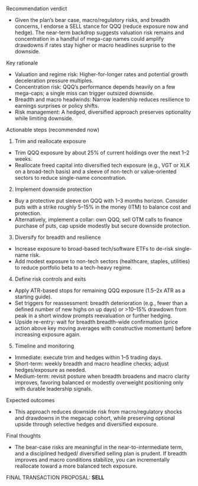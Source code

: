 Recommendation verdict
- Given the plan’s bear case, macro/regulatory risks, and breadth concerns, I endorse a SELL stance for QQQ (reduce exposure now and hedge). The near-term backdrop suggests valuation risk remains and concentration in a handful of mega-cap names could amplify drawdowns if rates stay higher or macro headlines surprise to the downside.

Key rationale
- Valuation and regime risk: Higher-for-longer rates and potential growth deceleration pressure multiples.
- Concentration risk: QQQ’s performance depends heavily on a few mega-caps; a single miss can trigger outsized downside.
- Breadth and macro headwinds: Narrow leadership reduces resilience to earnings surprises or policy shifts.
- Risk management: A hedged, diversified approach preserves optionality while limiting downside.

Actionable steps (recommended now)
1) Trim and reallocate exposure
- Trim QQQ exposure by about 25% of current holdings over the next 1–2 weeks.
- Reallocate freed capital into diversified tech exposure (e.g., VGT or XLK on a broad-tech basis) and a sleeve of non-tech or value-oriented sectors to reduce single-name concentration.

2) Implement downside protection
- Buy a protective put sleeve on QQQ with 1–3 months horizon. Consider puts with a strike roughly 5–15% in the money (ITM) to balance cost and protection.
- Alternatively, implement a collar: own QQQ, sell OTM calls to finance purchase of puts, cap upside modestly but secure downside protection.

3) Diversify for breadth and resilience
- Increase exposure to broad-based tech/software ETFs to de-risk single-name risk.
- Add modest exposure to non-tech sectors (healthcare, staples, utilities) to reduce portfolio beta to a tech-heavy regime.

4) Define risk controls and exits
- Apply ATR-based stops for remaining QQQ exposure (1.5–2x ATR as a starting guide).
- Set triggers for reassessment: breadth deterioration (e.g., fewer than a defined number of new highs on up days) or >10–15% drawdown from peak in a short window prompts reevaluation or further hedging.
- Upside re-entry: wait for breadth breadth-wide confirmation (price action above key moving averages with constructive momentum) before increasing exposure again.

5) Timeline and monitoring
- Immediate: execute trim and hedges within 1–5 trading days.
- Short-term: weekly breadth and macro headline checks; adjust hedges/exposure as needed.
- Medium-term: revisit posture when breadth broadens and macro clarity improves, favoring balanced or modestly overweight positioning only with durable leadership signals.

Expected outcomes
- This approach reduces downside risk from macro/regulatory shocks and drawdowns in the megacap cohort, while preserving optional upside through selective hedges and diversified exposure.

Final thoughts
- The bear-case risks are meaningful in the near-to-intermediate term, and a disciplined hedged/ diversified selling plan is prudent. If breadth improves and macro conditions stabilize, you can incrementally reallocate toward a more balanced tech exposure.

FINAL TRANSACTION PROPOSAL: **SELL**